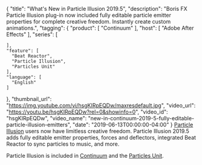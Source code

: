 {
  "title": "What's New in Particle Illusion 2019.5",
  "description": "Boris FX Particle Illusion plug-in now included fully editable particle emitter properties for complete creative freedom. Instantly create custom animations.",
  "tagging": {
    "product": [
      "Continuum"
    ],
    "host": [
      "Adobe After Effects"
    ],
    "series": [

    ],
    "feature": [
      "Beat Reactor",
      "Particle Illusion",
      "Particles Unit"
    ],
    "language": [
      "English"
    ]
  },
  "thumbnail_url": "https://img.youtube.com/vi/hsgKIRpEQDw/maxresdefault.jpg",
  "video_url": "https://youtu.be/hsgKIRpEQDw?rel=0&showinfo=0",
  "video_id": "hsgKIRpEQDw",
  "video_name": "new-in-continuum-2019-5-fully-editable-particle-illusion-emitters",
  "date": "2019-06-13T00:00:00-04:00"
}
[Particle Illusion](https://borisfx.com/products/particle-illusion/ "Boris FX Particle Illusion") users now have limitless creative freedom. Particle Illusion 2019.5 adds fully editable emitter properties, forces and deflectors, integrated Beat Reactor to sync particles to music, and more.

Particle Illusion is included in [Continuum](https://borisfx.com/products/continuum/ "Boris FX Continuum") and the [Particles Unit](https://borisfx.com/products/continuum-units/particles "Boris FX Particles Unit").

